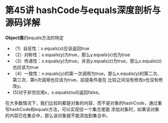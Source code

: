 # 第45讲 hashCode与equals深度剖析与源码详解

**Object类**的equals方法的特定

* （1）自反性：x.equals(x)应该返回true
* （2）对称性：x.equals(y)为true，那么y.equals(x)也为true
* （3）传递性：x.equals(y)为true，并且y.equals(z)为true，那么x.equals(z)也应该为true
* （4）一致性：x.equals(y)的第一次调用为true，那么x.equals(y)的第二次、第三次、第n次调用也应该为true，前提条件是在
比较之间没有修改x也没有修改y。
* (5)对于非空应用x，x.equals(null)返回false。

在大多数情况下，我们比较的都是对象的内容，而不是对象的hashCode，通过重写hashCode和equals方法，可以实现往一个集合里面
添加对象时，如果该对象的内容已在集合中，那么该对象就不能添加到集合中。



